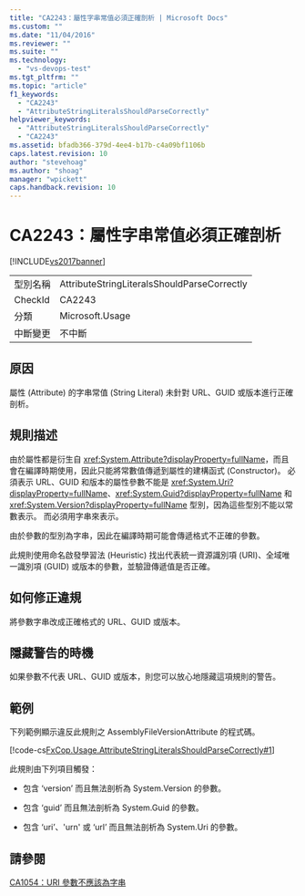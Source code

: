 ```yaml
---
title: "CA2243：屬性字串常值必須正確剖析 | Microsoft Docs"
ms.custom: ""
ms.date: "11/04/2016"
ms.reviewer: ""
ms.suite: ""
ms.technology: 
  - "vs-devops-test"
ms.tgt_pltfrm: ""
ms.topic: "article"
f1_keywords: 
  - "CA2243"
  - "AttributeStringLiteralsShouldParseCorrectly"
helpviewer_keywords: 
  - "AttributeStringLiteralsShouldParseCorrectly"
  - "CA2243"
ms.assetid: bfadb366-379d-4ee4-b17b-c4a09bf1106b
caps.latest.revision: 10
author: "stevehoag"
ms.author: "shoag"
manager: "wpickett"
caps.handback.revision: 10
---
```

# CA2243：屬性字串常值必須正確剖析
[!INCLUDE[vs2017banner](../code-quality/includes/vs2017banner.md)]

|||  
|-|-|  
|型別名稱|AttributeStringLiteralsShouldParseCorrectly|  
|CheckId|CA2243|  
|分類|Microsoft.Usage|  
|中斷變更|不中斷|  
  
## 原因  
 屬性 \(Attribute\) 的字串常值 \(String Literal\) 未針對 URL、GUID 或版本進行正確剖析。  
  
## 規則描述  
 由於屬性都是衍生自 <xref:System.Attribute?displayProperty=fullName>，而且會在編譯時期使用，因此只能將常數值傳遞到屬性的建構函式 \(Constructor\)。  必須表示 URL、GUID 和版本的屬性參數不能是 <xref:System.Uri?displayProperty=fullName>、<xref:System.Guid?displayProperty=fullName> 和 <xref:System.Version?displayProperty=fullName> 型別，因為這些型別不能以常數表示。  而必須用字串來表示。  
  
 由於參數的型別為字串，因此在編譯時期可能會傳遞格式不正確的參數。  
  
 此規則使用命名啟發學習法 \(Heuristic\) 找出代表統一資源識別項 \(URI\)、全域唯一識別項 \(GUID\) 或版本的參數，並驗證傳遞值是否正確。  
  
## 如何修正違規  
 將參數字串改成正確格式的 URL、GUID 或版本。  
  
## 隱藏警告的時機  
 如果參數不代表 URL、GUID 或版本，則您可以放心地隱藏這項規則的警告。  
  
## 範例  
 下列範例顯示違反此規則之 AssemblyFileVersionAttribute 的程式碼。  
  
 [!code-cs[FxCop.Usage.AttributeStringLiteralsShouldParseCorrectly#1](../code-quality/codesnippet/CSharp/ca2243-attribute-string-literals-should-parse-correctly_1.cs)]  
  
 此規則由下列項目觸發：  
  
-   包含 ‘version’ 而且無法剖析為 System.Version 的參數。  
  
-   包含 ‘guid’ 而且無法剖析為 System.Guid 的參數。  
  
-   包含 ‘uri’、'urn' 或 ‘url’ 而且無法剖析為 System.Uri 的參數。  
  
## 請參閱  
 [CA1054：URI 參數不應該為字串](../code-quality/ca1054-uri-parameters-should-not-be-strings.md)